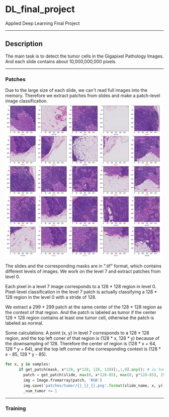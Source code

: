 # DL_final_project

Applied Deep Learning Final Project

---

## Description

The main task is to detect the tumor cells in the Gigapixel Pathology Images. And each slide contains about 10,000,000,000 pixels.

---

### Patches

Due to the large size of each slide, we can't read full images into the memory. Therefore we extract patches from slides and make a patch-level image classification.
![normal patches and tumor patches](/images/normal_and_tumor_patches.png)

The slides and the corresponding masks are in ".tif" format, which contains different levels of images. We work on the level 7 and extract patches from level 0.

Each pixel in a level 7 image corresponds to a 128 \* 128 region in level 0. Pixel-level classification in the level 7 patch is actually classifying a 128 \* 128 region in the level 0 with a stride of 128.

We extract a 299 \* 299 patch at the same center of the 128 \* 128 region as the context of that region. And the patch is labeled as tumor if the center 128 \* 128 region contains at least one tumor cell, otherwise the patch is labeled as normal.

Some calculations:
A point (x, y) in level 7 corresponds to a 128 \* 128 region, and the top left coner of that region is (128 \* x, 128 \* y) because of the downsampling of 128. Therefore the center of region is (128 \* x + 64, 128 \* y + 64), and the top left corner of the corresponding context is (128 \* x - 85, 128 \* y - 85).

```python
for x, y in samples:
      if get_patch(mask, x*128, y*128, 128, 128)[:,:,0].any(): # is tumor
        patch = get_patch(slide, max(0, x*128-85), max(0, y*128-85), 299, 299) # extract the context
        img = Image.fromarray(patch, 'RGB')
        img.save('patches/tumor/{}_{}_{}.png'.format(slide_name, x, y))
        _num_tumor += 1
```

---

### Training
